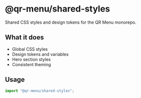# @qr-menu/shared-styles

Shared CSS styles and design tokens for the QR Menu monorepo.

## What it does

- Global CSS styles
- Design tokens and variables
- Hero section styles
- Consistent theming

## Usage

```typescript
import "@qr-menu/shared-styles";
```

